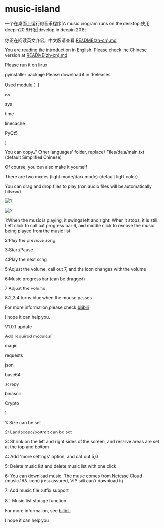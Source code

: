 # music-island
一个在桌面上运行的音乐程序|A music program runs on the desktop;使用deepin20.8开发|develop in deepin 20.8;

你正在阅读英文介绍，中文版请查看:[README(zh-cn).md](README(zh-cn).md)

You are reading the introduction in English. Please check the Chinese version at [README(zh-cn).md](README(zh-cn).md)

Please run it on linux

pyinstaller package Please download it in 'Releases'

Used module： [

os

sys

time

linecache

PyQt5

]

You can copy./' Other languages' folder, replace/ Files/data/main.txt (default Simplified Chinese)

Of course, you can also make it yourself

There are two modes (light mode/dark mode) (default light color)

You can drag and drop files to play (non audio files will be automatically filtered)

![1](https://usercontent.githubfast.com/user-images/100999485/214250353-f373c04b-d1f2-4762-a9cd-982b242b2511.png)

![2](https://usercontent.githubfast.com/user-images/100999485/214250445-dcb5d0ba-2b36-4082-a342-24855002a9aa.png)

1:When the music is playing, it swings left and right. When it stops, it is still. Left click to call out progress bar 6, and middle click to remove the music being played from the music list

2:Play the previous song

3:Start/Pause

4:Play the next song

5:Adjust the volume, call out 7, and the icon changes with the volume

6:Music progress bar (can be dragged)

7:Adjust the volume

8:2,3,4 turns blue when the mouse passes

For more information,please check [bilibili](https://www.bilibili.com/video/bv1tY411D7R6)

I hope it can help you.


V1.0.1 update

Add required modules[

magic

requests

json

base64

scrapy

binascii

Crypto

]

1: Size can be set

2: Landscape/portrait can be set

3: Shrink on the left and right sides of the screen, and reserve areas are set at the top and bottom

4: Add 'more settings' option, and call out 5,6

5: Delete music list and delete music list with one click

6: You can download music. The music comes from Netease Cloud (music.163. com) (rest assured, VIP still can't download it)

7: Add music file suffix support

8：Music list storage function

For more information, see [bilibili](https://www.bilibili.com/video/bv1tY411D7R6)

I hope it can help you
